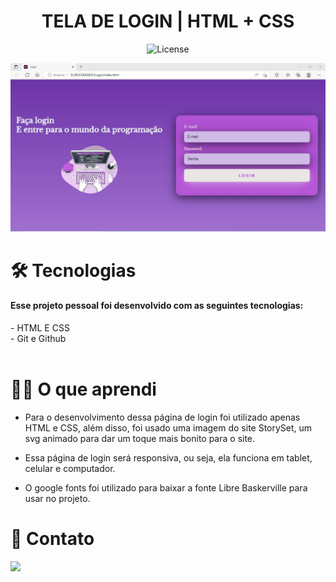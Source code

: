 <h1 align="center">TELA DE LOGIN | HTML + CSS</h1>

<p align="center">
  <img alt="License" src="https://img.shields.io/static/v1?label=license&message=MIT&color=49AA26&labelColor=000000">
</p>

![loginpage](LoginPage.JPG)

# 🛠️ Tecnologias
<h4>Esse projeto pessoal foi desenvolvido com as seguintes tecnologias:</h4>
- HTML E CSS<BR>
- Git e Github<BR>
<BR>

# 👨‍🎓 O que aprendi

- Para o desenvolvimento dessa página de login foi utilizado apenas HTML e CSS, além disso, foi usado uma imagem do site StorySet, um svg animado para dar um toque mais bonito para o site.

- Essa página de login será responsiva, ou seja, ela funciona em tablet, celular e computador.

- O google fonts foi utilizado para baixar a fonte Libre Baskerville para usar no projeto.


# 📧 Contato
<a href="https://www.linkedin.com/in/cleo-morena-0328b9120/" target="_blank"><img src="https://img.shields.io/badge/-LinkedIn-%230077B5?style=for-the-badge&logo=linkedin&logoColor=white" target="_blank"></a> 
</div>
